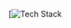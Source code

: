 
[![Tech Stack](https://github-readme-tech-stack.vercel.app/api/cards?title=Tech+Stack&lineCount=1&theme=catppuccin_macchiato&bg=%2324273a&badge=%231e2030&border=%236e738d&titleColor=%238bd5ca&line1=react%2Creact%2C58a6ff%3B)
<!--
**DragonGod65/DragonGod65** is a ✨ _special_ ✨ repository because its `README.md` (this file) appears on your GitHub profile.

Here are some ideas to get you started:

- 🔭 I’m currently working on ...
- 🌱 I’m currently learning ...
- 👯 I’m looking to collaborate on ...
- 🤔 I’m looking for help with ...
- 💬 Ask me about ...
- 📫 How to reach me: ...
- 😄 Pronouns: ...
- ⚡ Fun fact: ...
-->
